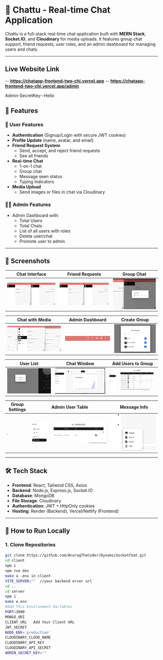 # 💬 Chattu - Real-time Chat Application

Chattu is a full-stack real-time chat application built with **MERN Stack**, **Socket.IO**, and **Cloudinary** for media uploads. It features group chat support, friend requests, user roles, and an admin dashboard for managing users and chats.

---
## Live Website Link
-- **https://chatapp-frontend-two-chi.vercel.app**
-- **https://chatapp-frontend-two-chi.vercel.app/admin**

Admin-SecretKey--Hello
## 🚀 Features

### 👥 User Features
- **Authentication** (Signup/Login with secure JWT cookies)
- **Profile Update** (name, avatar, and email)
- **Friend Request System**
  - Send, accept, and reject friend requests
  - See all friends
- **Real-time Chat**
  - 1-on-1 chat
  - Group chat
  - Message seen status
  - Typing indicators
- **Media Upload**
  - Send images or files in chat via Cloudinary

### 👨‍💼 Admin Features
- Admin Dashboard with:
  - Total Users
  - Total Chats
  - List of all users with roles
  - Delete user/chat
  - Promote user to admin

---

## 📸 Screenshots

| Chat Interface | Friend Requests | Group Chat |
|----------------|-----------------|-------------|
| ![](./Screenshot%202025-05-25%20133646.png) | ![](./Screenshot%202025-05-25%20133647.png) | ![](./Screenshot%202025-05-25%20134054.png) |

| Chat with Media | Admin Dashboard | Create Group |
|-----------------|------------------|--------------|
| ![](./Screenshot%202025-05-25%20144114.png) | ![](./Screenshot%202025-05-25%20144144.png) | ![](./Screenshot%202025-05-25%20144155.png) |

| User List | Chat Window | Add Users to Group |
|-----------|--------------|---------------------|
| ![](./Screenshot%202025-05-25%20144221.png) | ![](./Screenshot%202025-05-25%20144257.png) | ![](./Screenshot%202025-05-25%20144323.png) |

| Group Settings | Admin User Table | Message Info |
|----------------|-------------------|---------------|
| ![](./Screenshot%202025-05-25%20144335.png) | ![](./Screenshot%202025-05-25%20144348.png) | ![](./Screenshot%202025-05-25%20144409.png) |

---

## 🛠️ Tech Stack

- **Frontend**: React, Tailwind CSS, Axios
- **Backend**: Node.js, Express.js, Socket.IO
- **Database**: MongoDB
- **File Storage**: Cloudinary
- **Authentication**: JWT + HttpOnly cookies
- **Hosting**: Render (Backend), Vercel/Netlify (Frontend)

---

## 🧪 How to Run Locally

### 1. Clone Repositories
```bash
git clone https://github.com/AnuragTheCoder/DynamicSocketChat.git
cd client
npm i
npm run dev
make a .env in client
VITE_SERVER=""  //your backend erver url
cd ..
cd server
npm i
make e.env
#Add This Environment Variables
PORT=3000
MONGO_URI
CLIENT_URL   Add Your Client URL
JWT_SECRET
NODE_ENV='production'
CLOUDINARY_CLOUD_NAME
CLOUDINARY_API_KEY
CLOUDINARY_API_SECRET
ADMIN_SECRET_KEY=""

